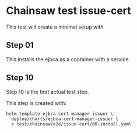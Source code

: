 # Chainsaw test issue-cert

This test will create a minimal setup with 

## Step 01

This installs the ejbca as a container with a service.

## Step 10

Step 10 is the first actual test step.

This step is created with:

```shell
helm template ejbca-cert-manager-issuer \
  deploy/charts/ejbca-cert-manager-issuer \
  > test/chainsaw/e2e/issue-cert/00-install.yaml 
```
